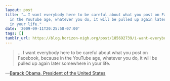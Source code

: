 ```yaml
---
layout: post
title: "… I want everybody here to be careful about what you post on Facebook, because
  in the YouTube age, whatever you do, it will be pulled up again later somewhere
  in your life."
date: '2009-09-11T20:25:58-07:00'
tags: []
tumblr_url: https://blog.horizon-nigh.org/post/185692739/i-want-everybody-here-to-be-careful-about-what
---
```

> … I want everybody here to be careful about what you post on Facebook, because in the YouTube age, whatever you do, it will be pulled up again later somewhere in your life.

—[Barack Obama, President of the United States](http://www.reuters.com/article/rbssEntertainmentProduction/idUSN0828582220090908)
